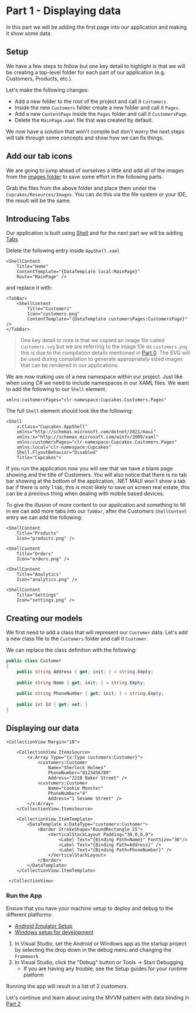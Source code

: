 # Part 1 - Displaying data

In this part we will be adding the first page into our application and making it show some data.

## Setup

We have a few steps to follow but one key detail to highlight is that we will be creating a top-level folder for each part of our application (e.g. Customers, Products, etc.).

Let's make the following changes:

* Add a new folder to the root of the project and call it `Customers`.
* Inside the new `Customers` folder create a new folder and call it `Pages`.
* Add a new `ContentPage` inside the `Pages` folder and call it `CustomersPage`.
* Delete the `MainPage.xaml` file that was created by default.

We now have a solution that won't compile but don't worry the next steps will talk through some concepts and show how we can fix things.

## Add our tab icons

We are going to jump ahead of ourselves a little and add all of the images from the [images folder](../images/) to save some effort in the following parts.

Grab the files from the above folder and place them under the `Cupcakes/Resources/Images`. You can do this via the file system or your IDE, the result will be the same.

## Introducing Tabs

Our application is built using [Shell](https://learn.microsoft.com/dotnet/maui/fundamentals/shell/create) and for the next part we will be adding [Tabs](https://learn.microsoft.com/dotnet/maui/fundamentals/shell/tabs)

Delete the following entry inside `AppShell.xaml`

```xaml
<ShellContent
    Title="Home"
    ContentTemplate="{DataTemplate local:MainPage}"
    Route="MainPage" />
```

and replace it with:

```xaml
<TabBar>
    <ShellContent
        Title="Customers"
        Icon="customers.png"
        ContentTemplate="{DataTemplate customersPages:CustomersPage}" />
</TabBar>
```

> One key detail to note is that we copied an image file called `customers.svg` but we are referring to the image file as `customers.png` this is due to the compilation details mentioned in [Part 0](../Part%200%20-%20Overview/readme.md#images). The SVG will be used during compilation to generate appropriately sized images that can be rendered in our applications.

We are now making use of a new namespace within our project. Just like when using C# we need to include namespaces in our XAML files. We want to add the following to our `Shell` element.

```xaml
xmlns:customersPages="clr-namespace:Cupcakes.Customers.Pages"
```

The full `Shell` element should look like the following:

```xaml
<Shell
    x:Class="Cupcakes.AppShell"
    xmlns="http://schemas.microsoft.com/dotnet/2021/maui"
    xmlns:x="http://schemas.microsoft.com/winfx/2009/xaml"
    xmlns:customersPages="clr-namespace:Cupcakes.Customers.Pages"
    xmlns:local="clr-namespace:Cupcakes"
    Shell.FlyoutBehavior="Disabled"
    Title="Cupcakes">
```

If you run the application now you will see that we have a blank page showing and the title of Customers. You will also notice that there is no tab bar showing at the bottom of the application, .NET MAUI won't show a tab bar if there is only 1 tab, this is most likely to save on screen real estate, this can be a precious thing when dealing with mobile based devices.

To give the illusion of more content to our application and something to fill in we can add more tabs into our `TabBar`, after the Customers `ShellContent` entry we can add the following:

```xaml
<ShellContent
    Title="Products"
    Icon="products.png" />

<ShellContent
    Title="Orders"
    Icon="orders.png" />
        
<ShellContent
    Title="Analytics"
    Icon="analytics.png" />
        
<ShellContent
    Title="Settings"
    Icon="settings.png" />
```

## Creating our models

We first need to add a class that will represent our `Customer` data. Let's add a new class file to the `Customers` folder and call it `Customer`.

We can replace the class definition with the following:

```csharp
public class Customer
{
    public string Address { get; init; } = string.Empty;
    
    public string Name { get; init; } = string.Empty;
    
    public string PhoneNumber { get; init; } = string.Empty;
    
    public int Id { get; set; }
}
```

## Displaying our data

```xaml
<CollectionView Margin="10">
            
    <CollectionView.ItemsSource>
        <x:Array Type="{x:Type customers:Customer}">
            <customers:Customer
                Name="Sherlock Holmes"
                PhoneNumber="0123456789"
                Address="221B Baker Street" />
            <customers:Customer
                Name="Cookie Monster"
                PhoneNumber="4"
                Address="1 Sesame Street" />
        </x:Array>
    </CollectionView.ItemsSource>
            
    <CollectionView.ItemTemplate>
        <DataTemplate x:DataType="customers:Customer">
            <Border StrokeShape="RoundRectangle 25">
                <VerticalStackLayout Padding="30,0,0,0">
                    <Label Text="{Binding Path=Name}" FontSize="30"/>
                    <Label Text="{Binding Path=Address}" />
                    <Label Text="{Binding Path=PhoneNumber}" />
                </VerticalStackLayout>
            </Border>
        </DataTemplate>
    </CollectionView.ItemTemplate>

 </CollectionView>
```

### Run the App

Ensure that you have your machine setup to deploy and debug to the different platforms:

* [Android Emulator Setup](https://docs.microsoft.com/dotnet/maui/android/emulator/device-manager)
* [Windows setup for development](https://docs.microsoft.com/dotnet/maui/windows/setup)

1. In Visual Studio, set the Android or Windows app as the startup project by selecting the drop down in the debug menu and changing the `Framework`
2. In Visual Studio, click the "Debug" button or Tools -> Start Debugging
    * If you are having any trouble, see the Setup guides for your runtime platform

Running the app will result in a list of 2 customers.

Let's continue and learn about using the MVVM pattern with data binding in [Part 2](../part-2-mvvm/readme.md)
